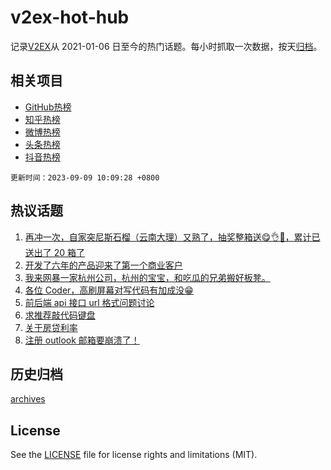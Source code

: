 # v2ex-hot-hub

 记录[V2EX](https://www.v2ex.com/)从 2021-01-06 日至今的热门话题。每小时抓取一次数据，按天[归档](archives)。
 
 ## 相关项目

- [GitHub热榜](https://github.com/it985/github-hot-hub)
- [知乎热榜](https://github.com/it985/zhihu-hot-hub)
- [微博热榜](https://github.com/it985/weibo-hot-hub)
- [头条热榜](https://github.com/it985/toutiao-hot-hub)
- [抖音热榜](https://github.com/it985/douyin-hot-hub)


 `更新时间：2023-09-09 10:09:28 +0800`

## 热议话题

1. [再冲一次，自家突尼斯石榴（云南大理）又熟了，抽奖整箱送😋👌🧺，累计已送出了 20 箱了](https://www.v2ex.com/t/971992)
1. [开发了六年的产品迎来了第一个商业客户](https://www.v2ex.com/t/971996)
1. [我来网暴一家杭州公司，杭州的宝宝，和吃瓜的兄弟搬好板凳。](https://www.v2ex.com/t/972102)
1. [各位 Coder，高刷屏幕对写代码有加成没😁](https://www.v2ex.com/t/972050)
1. [前后端 api 接口 url 格式问题讨论](https://www.v2ex.com/t/971993)
1. [求推荐敲代码键盘](https://www.v2ex.com/t/972024)
1. [关于房贷利率](https://www.v2ex.com/t/972044)
1. [注册 outlook 邮箱要崩溃了！](https://www.v2ex.com/t/972036)

## 历史归档

[archives](archives)

## License

See the [LICENSE](LICENSE) file for license rights and limitations (MIT).
